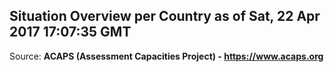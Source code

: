 ## Situation Overview per Country as of Sat, 22 Apr 2017 17:07:35 GMT

Source: **ACAPS (Assessment Capacities Project) - https://www.acaps.org**
